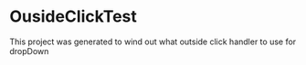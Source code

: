 # OusideClickTest

This project was generated to wind out what outside click handler to use for dropDown
